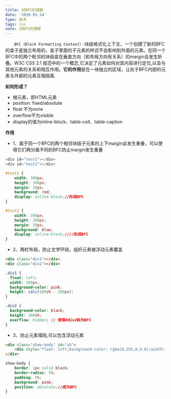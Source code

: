```yaml
---
title: 对BFC的理解
date: '2020-03-14'
type: 技术
tags: css
note: 对BFC的理解
---
```

&#8195;&#8195;`BFC（Block Formatting Context）`:块级格式化上下文，一个创建了新的BFC的盒子是独立布局的，盒子里面的子元素的样式不会影响到外面的元素。在同一个BFC中的两个毗邻的块级盒在垂直方向（和布局方向有关系）的margin会发生折叠。W3C CSS 2.1 规范中的一个概念,它决定了元素如何对其内容进行定位,以及与其他元素的关系和相互作用。**它的作用**是在一块独立的区域，让处于BFC内部的元素与外部的元素互相隔离.

**如何形成？**
+ 根元素，即HTML元素
+ position: fixed/absolute
+ float 不为none
+ overflow不为visible
+ display的值为inline-block、table-cell、table-caption

**作用**
+ 1、属于同一个BFC的两个相邻块级子元素的上下margin会发生重叠，可以使得它们两分属不同的BFC防止margin发生重叠
```js
<div id="test1"></div>
<div id="test2"></div>
```
```css
#test1 {
    width: 300px;
    height: 300px;
    margin: 30px;
    background: red;
    display: inline-block;//形成BFC
}

#test2 {
    width: 300px;
    height: 300px;
    margin: 30px;
    background: blue;
    display: inline-block;////形成BFC
}
```
+ 2、两栏布局，防止文字环绕，组织元素被浮动元素覆盖
```html
<div class="div1"></div>
<div class="div2"></div>
```
```css
.div1 {
  float: left;
  width: 300px;
  background-color: pink;
  height: calc(100vh - 100px);
}

.div2 {
  background-color: black;
  height: 100vh;
  overflow: hidden; // 使得#div2称为BFC
}
```
+ 3、防止元素塌陷,可以包含浮动元素
```html
<div class="show-body" id="sb">
    <div style="float: left;background-color: rgba(0,255,0,0.6);width: 150px">左浮动的测试文字</div>      
</div>
```
```css
show-body {
    border: 1px solid black;
    border-radius: 5%;
    padding: 5%;
    background: pink;
    position: absolute;//成为BFC
}
```

